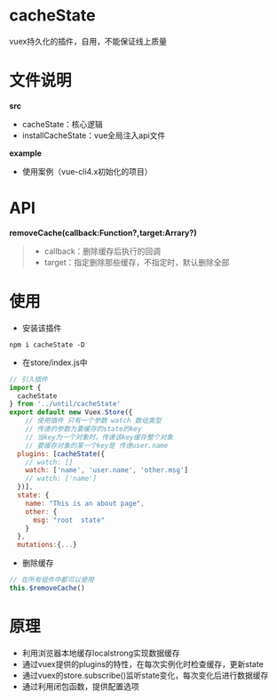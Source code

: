 # cacheState
vuex持久化的插件，自用，不能保证线上质量

# 文件说明
**src**
- cacheState：核心逻辑
- installCacheState：vue全局注入api文件

**example**
- 使用案例（vue-cli4.x初始化的项目）


# API
**removeCache(callback:Function?,target:Arrary?)**
> - callback：删除缓存后执行的回调
> - target：指定删除那些缓存，不指定时，默认删除全部

# 使用
- 安装该插件 
```shell
npm i cacheState -D
```
- 在store/index.js中
```js
// 引入插件
import {
  cacheState
} from '../until/cacheState'
export default new Vuex.Store({
    // 使用插件 只有一个参数 watch 数组类型
    // 传递的参数为要缓存的state的key
    // 当key为一个对象时，传递该key缓存整个对象
    // 要缓存对象的某一个key是 传递user.name
  plugins: [cacheState({
    // watch: []
    watch: ['name', 'user.name', 'other.msg']
    // watch: ['name']
  })],
  state: {
    name: "This is an about page",
    other: {
      msg: "root  state"
    }
  },
  mutations:{...}
```
- 删除缓存
```js
// 在所有组件中都可以使用
this.$removeCache()
```

# 原理
- 利用浏览器本地缓存localstrong实现数据缓存
- 通过vuex提供的plugins的特性，在每次实例化时检查缓存，更新state
- 通过vuex的store.subscribe()监听state变化，每次变化后进行数据缓存
- 通过利用闭包函数，提供配置选项